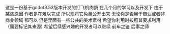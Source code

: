 这是一份基于godot3.53版本开发的打飞机肉鸽
在几个月的学习以及开发下 由于某些原因 作者是在难以完成
所以现将它免费公开出来 无论你是否用于商业或者非商业领域 都可以
但是里面有一些公共的美术素材 希望你利用时按照其要求利用（需要标记其来源)
希望后续感兴趣的开发者可以继续
前车之鉴 后事之师
